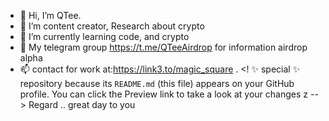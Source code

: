 - 👋 Hi, I’m QTee.
- 👀 I’m content creator, Research about crypto
- 🌱 I’m currently learning code, and crypto 
- 💞️ My telegram group https://t.me/QTeeAirdrop for information airdrop alpha
- 📫 contact for work at:https://link3.to/magic_square  .
<!
 ✨ special ✨ repository because its `README.md` (this file) appears on your GitHub profile.
You can click the Preview link to take a look at your changes z
--> Regard ..
great day to you 
